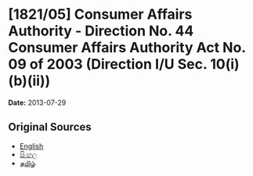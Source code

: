 # [1821/05] Consumer Affairs Authority - Direction No. 44 Consumer Affairs Authority Act No. 09 of 2003 (Direction I/U Sec. 10(i)(b)(ii))

**Date:** 2013-07-29

## Original Sources

- [English](https://documents.gov.lk/view/extra-gazettes/2013/7/1821-05_E.pdf)
- [සිංහල](https://documents.gov.lk/view/extra-gazettes/2013/7/1821-05_S.pdf)
- [தமிழ்](https://documents.gov.lk/view/extra-gazettes/2013/7/1821-05_T.pdf)

